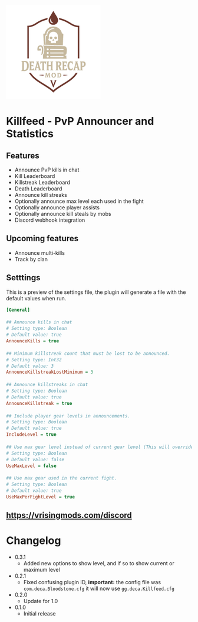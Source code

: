 ![](logo.png)
# Killfeed - PvP Announcer and Statistics

## Features
- Announce PvP kills in chat
- Kill Leaderboard
- Killstreak Leaderboard
- Death Leaderboard
- Announce kill streaks
- Optionally announce max level each used in the fight
- Optionally announce player assists
- Optionally announce kill steals by mobs
- Discord webhook integration
 
## Upcoming features
- Announce multi-kills
- Track by clan

## Setttings

This is a preview of the settings file, the plugin will generate a file with the default values when run.

```ini
[General]

## Announce kills in chat
# Setting type: Boolean
# Default value: true
AnnounceKills = true

## Minimum killstreak count that must be lost to be announced.
# Setting type: Int32
# Default value: 3
AnnounceKillstreakLostMinimum = 3

## Announce killstreaks in chat
# Setting type: Boolean
# Default value: true
AnnounceKillstreak = true

## Include player gear levels in announcements.
# Setting type: Boolean
# Default value: true
IncludeLevel = true

## Use max gear level instead of current gear level (This will override userMaxPerFightLevel).
# Setting type: Boolean
# Default value: false
UseMaxLevel = false

## Use max gear used in the current fight.
# Setting type: Boolean
# Default value: true
UseMaxPerFightLevel = true

```

## https://vrisingmods.com/discord

# Changelog
- 0.3.1
	- Added new options to show level, and if so to show current or maximum level
- 0.2.1
	- Fixed confusing plugin ID, **important:** the config file was `com.deca.Bloodstone.cfg` it will now use `gg.deca.Killfeed.cfg`
- 0.2.0
	- Update for 1.0
- 0.1.0
	- Initial release
